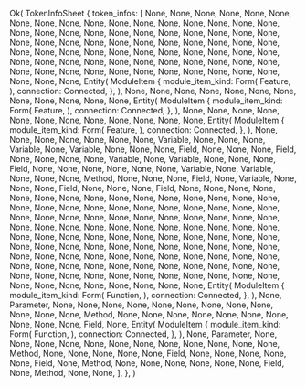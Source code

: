 Ok(
    TokenInfoSheet {
        token_infos: [
            None,
            None,
            None,
            None,
            None,
            None,
            None,
            None,
            None,
            None,
            None,
            None,
            None,
            None,
            None,
            None,
            None,
            None,
            None,
            None,
            None,
            None,
            None,
            None,
            None,
            None,
            None,
            None,
            None,
            None,
            None,
            None,
            None,
            None,
            None,
            None,
            None,
            None,
            None,
            None,
            None,
            None,
            None,
            None,
            None,
            None,
            None,
            None,
            None,
            None,
            None,
            None,
            None,
            None,
            None,
            None,
            None,
            None,
            None,
            None,
            None,
            None,
            None,
            None,
            None,
            None,
            None,
            None,
            None,
            None,
            None,
            None,
            None,
            None,
            None,
            Entity(
                ModuleItem {
                    module_item_kind: Form(
                        Feature,
                    ),
                    connection: Connected,
                },
            ),
            None,
            None,
            None,
            None,
            None,
            None,
            None,
            None,
            None,
            None,
            None,
            None,
            Entity(
                ModuleItem {
                    module_item_kind: Form(
                        Feature,
                    ),
                    connection: Connected,
                },
            ),
            None,
            None,
            None,
            None,
            None,
            None,
            None,
            None,
            None,
            None,
            None,
            None,
            Entity(
                ModuleItem {
                    module_item_kind: Form(
                        Feature,
                    ),
                    connection: Connected,
                },
            ),
            None,
            None,
            None,
            None,
            None,
            None,
            None,
            Variable,
            None,
            None,
            None,
            Variable,
            None,
            Variable,
            None,
            None,
            None,
            Field,
            None,
            None,
            None,
            Field,
            None,
            None,
            None,
            None,
            Variable,
            None,
            Variable,
            None,
            None,
            None,
            Field,
            None,
            None,
            None,
            None,
            None,
            None,
            Variable,
            None,
            Variable,
            None,
            None,
            None,
            Method,
            None,
            None,
            None,
            Field,
            None,
            Variable,
            None,
            None,
            None,
            Field,
            None,
            None,
            None,
            Field,
            None,
            None,
            None,
            None,
            None,
            None,
            None,
            None,
            None,
            None,
            None,
            None,
            None,
            None,
            None,
            None,
            None,
            None,
            None,
            None,
            None,
            None,
            None,
            None,
            None,
            None,
            None,
            None,
            None,
            None,
            None,
            None,
            None,
            None,
            None,
            None,
            None,
            None,
            None,
            None,
            None,
            None,
            None,
            None,
            None,
            None,
            None,
            None,
            None,
            None,
            None,
            None,
            None,
            None,
            None,
            None,
            None,
            None,
            None,
            None,
            None,
            None,
            None,
            None,
            None,
            None,
            None,
            None,
            None,
            None,
            None,
            None,
            None,
            None,
            None,
            None,
            None,
            None,
            None,
            None,
            None,
            None,
            None,
            None,
            None,
            None,
            None,
            None,
            None,
            None,
            None,
            None,
            None,
            None,
            None,
            None,
            None,
            None,
            None,
            None,
            None,
            None,
            None,
            None,
            None,
            None,
            None,
            None,
            None,
            None,
            None,
            Entity(
                ModuleItem {
                    module_item_kind: Form(
                        Function,
                    ),
                    connection: Connected,
                },
            ),
            None,
            Parameter,
            None,
            None,
            None,
            None,
            None,
            None,
            None,
            None,
            None,
            None,
            None,
            None,
            Method,
            None,
            None,
            None,
            None,
            None,
            None,
            None,
            None,
            None,
            None,
            Field,
            None,
            Entity(
                ModuleItem {
                    module_item_kind: Form(
                        Function,
                    ),
                    connection: Connected,
                },
            ),
            None,
            Parameter,
            None,
            None,
            None,
            None,
            None,
            None,
            None,
            None,
            None,
            None,
            None,
            None,
            Method,
            None,
            None,
            None,
            None,
            None,
            Field,
            None,
            None,
            None,
            None,
            None,
            Field,
            None,
            Method,
            None,
            None,
            None,
            None,
            None,
            None,
            Field,
            None,
            Method,
            None,
            None,
        ],
    },
)
